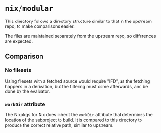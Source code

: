 # `nix/modular`

This directory follows a directory structure similar to that in the upstream repo,
to make comparisons easier.

The files are maintained separately from the upstream repo, so differences are expected.

## Comparison

### No filesets

Using filesets with a fetched source would require "IFD", as the fetching happens in a derivation, but the filtering must come afterwards, and be done by the evaluator.

### `workDir` attribute

The Nixpkgs for Nix does inherit the `workDir` attribute that determines the location of the subproject to build.
It is compared to this directory to produce the correct relative path, similar to upstream.
